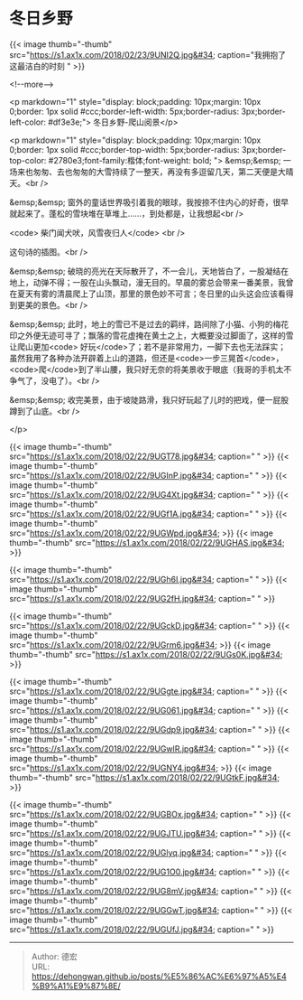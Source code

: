 # 冬日乡野


 {{&lt; image thumb=&#34;-thumb&#34; src=&#34;https://s1.ax1x.com/2018/02/23/9UNI2Q.jpg&#34; caption=&#34;我拥抱了这最洁白的时刻 &#34; &gt;}}


&lt;!--more--&gt;

  &lt;p markdown=&#34;1&#34; style=&#34;display: block;padding: 10px;margin: 10px 0;border: 1px solid #ccc;border-left-width: 5px;border-radius: 3px;border-left-color: #df3e3e;&#34;&gt; 冬日乡野-爬山阅景&lt;/p&gt;


&lt;p markdown=&#34;1&#34; style=&#34;display: block;padding: 10px;margin: 10px 0;border: 1px solid #ccc;border-top-width: 5px;border-radius: 3px;border-top-color: #2780e3;font-family:楷体;font-weight: bold;  &#34;&gt;
&amp;emsp;&amp;emsp; 一场来也匆匆、去也匆匆的大雪持续了一整天，再没有多逗留几天，第二天便是大晴天。&lt;br /&gt;

&amp;emsp;&amp;emsp; 窗外的童话世界吸引着我的眼球，我按捺不住内心的好奇，很早就起来了。蓬松的雪块堆在草堆上……，到处都是，让我想起&lt;br /&gt;

 &lt;code&gt; 柴门闻犬吠，风雪夜归人&lt;/code&gt; &lt;br /&gt;


这句诗的插图。&lt;br /&gt;

&amp;emsp;&amp;emsp; 破晓的亮光在天际散开了，不一会儿，天地皆白了，一股凝结在地上，动弹不得；一股在山头飘动，漫无目的。早晨的雾总会带来一番美景，我曾在夏天有雾的清晨爬上了山顶，那里的景色妙不可言；冬日里的山头这会应该看得到更美的景色。&lt;br /&gt;

&amp;emsp;&amp;emsp; 此时，地上的雪已不是过去的羁绊，路间除了小猫、小狗的梅花印之外便无迹可寻了；飘落的雪花虚掩在黄土之上，大概要没过脚面了，这样的雪让爬山更加&lt;code&gt; 好玩&lt;/code&gt;了；若不是非常用力，一脚下去也无法踩实；虽然我用了各种办法开辟着上山的道路，但还是&lt;code&gt;一步三晃首&lt;/code&gt;，&lt;code&gt;爬&lt;/code&gt;到了半山腰，我只好无奈的将美景收于眼底（我哥的手机太不争气了，没电了）。&lt;br /&gt;

&amp;emsp;&amp;emsp; 收完美景，由于坡陡路滑，我只好玩起了儿时的把戏，便一屁股蹲到了山底。&lt;br /&gt;

&lt;/p&gt;






  {{&lt; image thumb=&#34;-thumb&#34; src=&#34;https://s1.ax1x.com/2018/02/22/9UGT78.jpg&#34;  caption=&#34; &#34; &gt;}}
  {{&lt; image thumb=&#34;-thumb&#34; src=&#34;https://s1.ax1x.com/2018/02/22/9UGInP.jpg&#34; caption=&#34; &#34; &gt;}}
  {{&lt; image thumb=&#34;-thumb&#34; src=&#34;https://s1.ax1x.com/2018/02/22/9UG4Xt.jpg&#34; caption=&#34; &#34; &gt;}}
  {{&lt; image thumb=&#34;-thumb&#34; src=&#34;https://s1.ax1x.com/2018/02/22/9UGf1A.jpg&#34; caption=&#34; &#34; &gt;}}
  {{&lt; image thumb=&#34;-thumb&#34; src=&#34;https://s1.ax1x.com/2018/02/22/9UGWpd.jpg&#34; &gt;}}
  {{&lt; image thumb=&#34;-thumb&#34; src=&#34;https://s1.ax1x.com/2018/02/22/9UGHAS.jpg&#34; &gt;}}
  
  {{&lt; image thumb=&#34;-thumb&#34; src=&#34;https://s1.ax1x.com/2018/02/22/9UGh6I.jpg&#34;  caption=&#34; &#34; &gt;}}
  {{&lt; image thumb=&#34;-thumb&#34; src=&#34;https://s1.ax1x.com/2018/02/22/9UG2fH.jpg&#34; caption=&#34; &#34; &gt;}}
  
  {{&lt; image thumb=&#34;-thumb&#34; src=&#34;https://s1.ax1x.com/2018/02/22/9UGckD.jpg&#34; caption=&#34; &#34; &gt;}}
  {{&lt; image thumb=&#34;-thumb&#34; src=&#34;https://s1.ax1x.com/2018/02/22/9UGrm6.jpg&#34; &gt;}}
  {{&lt; image thumb=&#34;-thumb&#34; src=&#34;https://s1.ax1x.com/2018/02/22/9UGs0K.jpg&#34; &gt;}}
  
  {{&lt; image thumb=&#34;-thumb&#34; src=&#34;https://s1.ax1x.com/2018/02/22/9UGgte.jpg&#34;  caption=&#34; &#34; &gt;}}
  {{&lt; image thumb=&#34;-thumb&#34; src=&#34;https://s1.ax1x.com/2018/02/22/9UG061.jpg&#34; caption=&#34; &#34; &gt;}}
  {{&lt; image thumb=&#34;-thumb&#34; src=&#34;https://s1.ax1x.com/2018/02/22/9UGdp9.jpg&#34; caption=&#34; &#34; &gt;}}
  {{&lt; image thumb=&#34;-thumb&#34; src=&#34;https://s1.ax1x.com/2018/02/22/9UGwlR.jpg&#34; caption=&#34; &#34; &gt;}}
  {{&lt; image thumb=&#34;-thumb&#34; src=&#34;https://s1.ax1x.com/2018/02/22/9UGNY4.jpg&#34; &gt;}}
  {{&lt; image thumb=&#34;-thumb&#34; src=&#34;https://s1.ax1x.com/2018/02/22/9UGtkF.jpg&#34; &gt;}}
  
 {{&lt; image thumb=&#34;-thumb&#34; src=&#34;https://s1.ax1x.com/2018/02/22/9UGBOx.jpg&#34;  caption=&#34; &#34; &gt;}}
  {{&lt; image thumb=&#34;-thumb&#34; src=&#34;https://s1.ax1x.com/2018/02/22/9UGJTU.jpg&#34; caption=&#34; &#34; &gt;}}
  {{&lt; image thumb=&#34;-thumb&#34; src=&#34;https://s1.ax1x.com/2018/02/22/9UGlyq.jpg&#34; caption=&#34; &#34; &gt;}}
  {{&lt; image thumb=&#34;-thumb&#34; src=&#34;https://s1.ax1x.com/2018/02/22/9UG1O0.jpg&#34; caption=&#34; &#34; &gt;}}
  {{&lt; image thumb=&#34;-thumb&#34; src=&#34;https://s1.ax1x.com/2018/02/22/9UG8mV.jpg&#34; caption=&#34; &#34; &gt;}}
  {{&lt; image thumb=&#34;-thumb&#34; src=&#34;https://s1.ax1x.com/2018/02/22/9UGGwT.jpg&#34; caption=&#34; &#34; &gt;}}
  {{&lt; image thumb=&#34;-thumb&#34; src=&#34;https://s1.ax1x.com/2018/02/22/9UGUfJ.jpg&#34; caption=&#34; &#34; &gt;}}
 



---

> Author: 德宏  
> URL: https://dehongwan.github.io/posts/%E5%86%AC%E6%97%A5%E4%B9%A1%E9%87%8E/  

